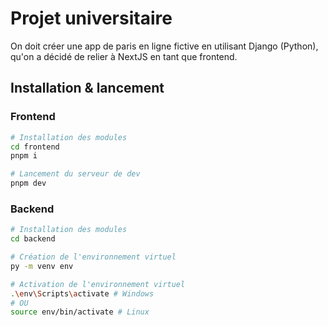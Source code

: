# Projet universitaire

On doit créer une app de paris en ligne fictive en utilisant Django (Python), qu'on a décidé de relier à NextJS en tant que frontend.

## Installation & lancement

### Frontend

```bash
# Installation des modules
cd frontend
pnpm i

# Lancement du serveur de dev
pnpm dev
```

### Backend

```bash
# Installation des modules
cd backend

# Création de l'environnement virtuel
py -m venv env

# Activation de l'environnement virtuel
.\env\Scripts\activate # Windows
# OU
source env/bin/activate # Linux
```
